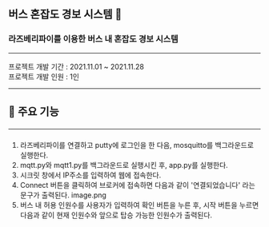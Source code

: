 ## 버스 혼잡도 경보 시스템 🚨
### 라즈베리파이를 이용한 버스 내 혼잡도 경보 시스템 <hr>

프로젝트 개발 기간 : 2021.11.01 ~ 2021.11.28<br>
프로젝트 개발 인원 : 1인
<hr>

## 📌 주요 기능 <hr>
1) 라즈베리파이를 연결하고 putty에 로그인을 한 다음, mosquitto를 백그라운드로 실행한다.
2) mqtt.py와 mqtt1.py를 백그라운드로 실행시킨 후, app.py를 실행한다.
3) 시크릿 창에서 IP주소를 입력하여 웹에 접속한다.
4) Connect 버튼을 클릭하여 브로커에 접속하면 다음과 같이 '연결되었습니다' 라는 문구가 출력된다.
image.png
5) 버스 내 허용 인원수를 사용자가 입력하여 확인 버튼을 누른 후, 시작 버튼을 누르면 다음과 같이 현재 인원수와 앞으로 탑승 가능한 인원수가 출력된다.



